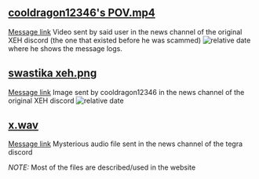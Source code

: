 ## [cooldragon12346's POV.mp4](./xeh/cooldragon12346's%20message%20logs.mp4)
[Message link](https://discord.com/channels/1322308245263614062/1322549686489321597/1337975013768302613)
Video sent by said user in the news channel of the original XEH discord (the one that existed before he was scammed) ![relative date](https://img.shields.io/date/1739068320?label="") where he shows the message logs.

## [swastika xeh.png](./xeh/swastika%20xeh.png)
[Message link](https://discord.com/channels/1322308245263614062/1322549686489321597/1337975194802720841)
Image sent by cooldragon12346 in the news channel of the original XEH discord ![relative date](https://img.shields.io/date/1739068320?label="")

## [x.wav](./tegra/x.wav)
[Message link](https://discord.com/channels/258281153004306432/1263249314918961275/1271154363187855480)
Mysterious audio file sent in the news channel of the tegra discord

*NOTE:* Most of the files are described/used in the website